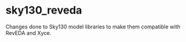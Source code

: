 # sky130_reveda
Changes done to Sky130 model libraries to make them compatible with RevEDA and Xyce.
